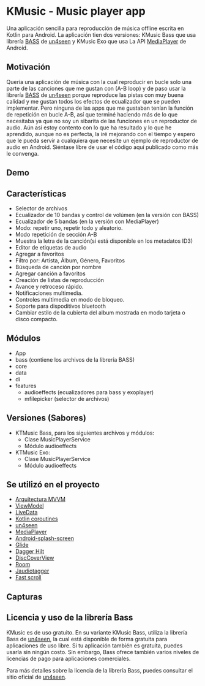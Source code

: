 # KMusic - Music player app

Una aplicación sencilla para reproducción de música offline escrita en Kotlin para Android. La aplicación tien dos versiones: KMusic Bass que usa librería [BASS](https://www.un4seen.com/) de [un4seen](https://www.un4seen.com/) y KMusic Exo que usa La API [MediaPlayer](https://developer.android.com/media/media3/exoplayer) de Android.

## Motivación
Quería una aplicación de música con la cual reproducir en bucle solo una parte de las canciones que me gustan con (A-B loop) y de paso usar la librería [BASS](https://www.un4seen.com/) de [un4seen](https://www.un4seen.com/) porque reproduce las pistas con muy buena calidad y me gustan todos los efectos de ecualizador que se pueden implementar. Pero ninguna de las apps que me gustaban tenían la función de repetición en bucle A-B, así que terminé haciendo más de lo que necesitaba ya que no soy un sibarita de las funciones en un reproductor de audio. Aún así estoy contento con lo que ha resultado y lo que he aprendido, aunque no es perfecta, la iré mejorando con el tiempo y  espero que le pueda servir a cualquiera que necesite un ejemplo de reproductor de audio en Android. Siéntase libre de usar el código aquí publicado como más le convenga. 

## Demo

## Características

- Selector de archivos
- Ecualizador de 10 bandas y control de volúmen (en la versión con BASS)
- Ecualizador de 5 bandas (en la versión con MediaPlayer)
- Modo: repetir uno, repetir todo y aleatorio.
- Modo repetición de sección A-B
- Muestra la letra de la canción(si está disponible en los metadatos ID3)
- Editor de etiquetas de audio
- Agregar a favoritos
- Filtro por: Artista, Álbum, Género, Favoritos
- Búsqueda de canción por nombre
- Agregar canción a favoritos
- Creación de listas de reproducción
- Avance y retroceso rápido.
- Notificaciones multimedia.
- Controles multimedia en modo de bloqueo.
- Soporte para dispoditivos bluetooth
- Cambiar estilo de la cubierta del album mostrada en modo tarjeta o disco compacto.

## Módulos
- App
- bass (contiene los archivos de la librería BASS)
- core
- data
- di
- features
  - audioeffects (ecualizadores para bass y exoplayer)
  - mfilepicker (selector de archivos)
    
## Versiones (Sabores)
- KTMusic Bass, para los siguientes archivos y módulos:
  - Clase MusicPlayerService
  - Módulo audioeffects
- KTMusic Exo:
  - Clase MusicPlayerService
  - Módulo audioeffects
    
## Se utilizó en el proyecto
- [Arquitectura MVVM](https://developer.android.com/jetpack/guide)
- [ViewModel](https://developer.android.com/jetpack/androidx/releases/lifecycle)
- [LiveData](https://developer.android.com/topic/libraries/architecture/livedata)
- [Kotlin coroutines](https://developer.android.com/kotlin/coroutines)
- [un4seen](https://www.un4seen.com/)
- [MediaPlayer](https://developer.android.com/media/media3/exoplayer)
- [Android-splash-screen](https://developer.android.com/develop/ui/views/launch/splash-screen)
- [Glide](https://developer.android.com/training/dependency-injection/hilt-android)
- [Dagger Hilt](https://developer.android.com/training/dependency-injection/hilt-android)
- [DiscCoverView](https://github.com/hall9zeha/DiscCoverView)
- [Room](https://developer.android.com/jetpack/androidx/releases/room?gclid=EAIaIQobChMIh-Hoi7C_-gIVRxXUAR2kZAAsEAAYASAAEgJnivD_BwE&gclsrc=aw.ds)
- [Jaudiotagger](https://www.jthink.net/jaudiotagger/)
- [Fast scroll](https://github.com/L4Digital/FastScroll/tree/main)

## Capturas

## Licencia y uso de la librería Bass
KMusic es de uso gratuito. En su variante KMusic Bass, utiliza la librería Bass de [un4seen](https://www.un4seen.com/), la cual está disponible de forma gratuita para aplicaciones de uso libre. Si tu aplicación también es gratuita, puedes usarla sin ningún costo. Sin embargo, Bass ofrece también varios niveles de licencias de pago para aplicaciones comerciales.

Para más detalles sobre la licencia de la librería Bass, puedes consultar el sitio oficial de [un4seen](https://www.un4seen.com/).

